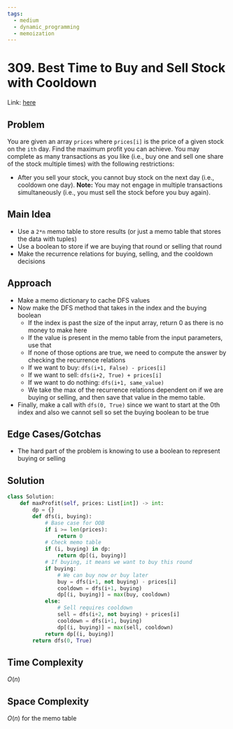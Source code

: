 ```yaml
---
tags:
  - medium
  - dynamic_programming
  - memoization
---
```

# 309. Best Time to Buy and Sell Stock with Cooldown
Link: [here](https://leetcode.com/problems/best-time-to-buy-and-sell-stock-with-cooldown/description/)
## Problem
You are given an array `prices` where `prices[i]` is the price of a given stock on the `ith` day.
Find the maximum profit you can achieve. You may complete as many transactions as you like (i.e., buy one and sell one share of the stock multiple times) with the following restrictions:
- After you sell your stock, you cannot buy stock on the next day (i.e., cooldown one day).
**Note:** You may not engage in multiple transactions simultaneously (i.e., you must sell the stock before you buy again).
## Main Idea
- Use a `2*n` memo table to store results (or just a memo table that stores the data with tuples)
- Use a boolean to store if we are buying that round or selling that round
- Make the recurrence relations for buying, selling, and the cooldown decisions 
## Approach
- Make a memo dictionary to cache DFS values
- Now make the DFS method that takes in the index and the buying boolean
	- If the index is past the size of the input array, return 0 as there is no money to make here
	- If the value is present in the memo table from the input parameters, use that
	- If none of those options are true, we need to compute the answer by checking the recurrence relations
	- If we want to buy: `dfs(i+1, False) - prices[i]`
	- If we want to sell: `dfs(i+2, True) + prices[i]`
	- If we want to do nothing: `dfs(i+1, same_value)`
	- We take the max of the recurrence relations dependent on if we are buying or selling, and then save that value in the memo table.
- Finally, make a call with `dfs(0, True)` since we want to start at the 0th index and also we cannot sell so set the buying boolean to be true
## Edge Cases/Gotchas 
- The hard part of the problem is knowing to use a boolean to represent buying or selling
## Solution
```python 
class Solution:
    def maxProfit(self, prices: List[int]) -> int:
        dp = {} 
        def dfs(i, buying):
            # Base case for OOB
            if i >= len(prices):
                return 0
            # Check memo table
            if (i, buying) in dp:
                return dp[(i, buying)]
            # If buying, it means we want to buy this round
            if buying:
                # We can buy now or buy later
                buy = dfs(i+1, not buying) - prices[i]
                cooldown = dfs(i+1, buying)
                dp[(i, buying)] = max(buy, cooldown)
            else:
                # Sell requires cooldown 
                sell = dfs(i+2, not buying) + prices[i]
                cooldown = dfs(i+1, buying)
                dp[(i, buying)] = max(sell, cooldown)
            return dp[(i, buying)]
        return dfs(0, True)
```
## Time Complexity
$O(n)$
## Space Complexity
$O(n)$ for the memo table 
